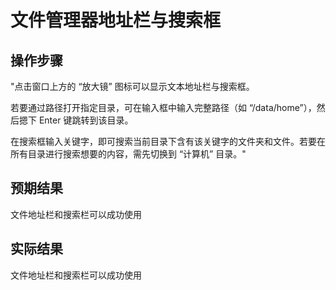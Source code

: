 # 文件管理器地址栏与搜索框

## 操作步骤

"点击窗口上方的 “放大镜” 图标可以显示文本地址栏与搜索框。

若要通过路径打开指定目录，可在输入框中输入完整路径（如 “/data/home”），然后摁下 Enter 键跳转到该目录。

在搜索框输入关键字，即可搜索当前目录下含有该关键字的文件夹和文件。若要在所有目录进行搜索想要的内容，需先切换到 “计算机” 目录。"

## 预期结果

文件地址栏和搜索栏可以成功使用

## 实际结果

文件地址栏和搜索栏可以成功使用
